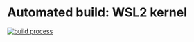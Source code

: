 Automated build: WSL2 kernel
============================

[![build process](https://github.com/gbraad-linux/kernel-build-wsl2/actions/workflows/build-process.yml/badge.svg)](https://github.com/gbraad-linux/kernel-build-wsl2/actions/workflows/build-process.yml)
